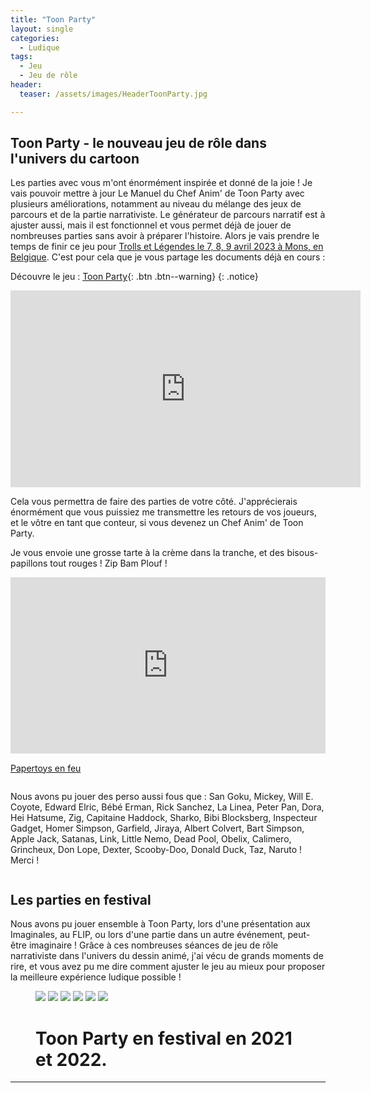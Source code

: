 ```yaml
---
title: "Toon Party"
layout: single
categories:
  - Ludique
tags:
  - Jeu
  - Jeu de rôle
header:
  teaser: /assets/images/HeaderToonParty.jpg

---
```


## Toon Party - le nouveau jeu de rôle dans l'univers du cartoon

Les parties avec vous m'ont énormément inspirée et donné de la joie ! Je vais pouvoir mettre à jour Le Manuel du Chef Anim' de Toon Party avec plusieurs améliorations, notamment au niveau du mélange des jeux de parcours et de la partie narrativiste. Le générateur de parcours narratif est à ajuster aussi, mais il est fonctionnel et vous permet déjà de jouer de nombreuses parties sans avoir à préparer l'histoire. Alors je vais prendre le temps de finir ce jeu pour <a href="https://trollsetlegendes.be/">Trolls et Légendes le 7, 8, 9 avril 2023 à Mons, en Belgique</a>. C'est pour cela que je vous partage les documents déjà en cours :

Découvre le jeu : [Toon Party](https://linktr.ee/toonparty){: .btn .btn--warning}
{: .notice} 

<iframe width="560" height="315" src="https://www.youtube.com/embed/2vdassjxGZk" title="YouTube video player" frameborder="0" allow="accelerometer; autoplay; clipboard-write; encrypted-media; gyroscope; picture-in-picture; web-share" allowfullscreen></iframe>

Cela vous permettra de faire des parties de votre côté. J'apprécierais énormément que vous puissiez me transmettre les retours de vos joueurs, et le vôtre en tant que conteur, si vous devenez un Chef Anim' de Toon Party.

Je vous envoie une grosse tarte à la crème dans la tranche, et des bisous-papillons tout rouges !
Zip Bam Plouf !

<div style="width:100%;height:0;padding-bottom:56%;position:relative;"><iframe src="https://giphy.com/embed/fexzZXL8hu6cAPsFRM" width="100%" height="100%" style="position:absolute" frameBorder="0" class="giphy-embed" allowFullScreen></iframe></div><p><a href="https://giphy.com/gifs/fexzZXL8hu6cAPsFRM">Papertoys en feu</a></p>

<img src="/assets/images/toonParty/toon7.jpg" alt="">

 Nous avons pu jouer des perso aussi fous que : San Goku, Mickey, Will E. Coyote, Edward Elric, Bébé Erman, Rick Sanchez, La Linea, Peter Pan, Dora, Hei Hatsume, Zig, Capitaine Haddock, Sharko, Bibi Blocksberg, Inspecteur Gadget, Homer Simpson, Garfield, Jiraya, Albert Colvert, Bart Simpson, Apple Jack, Satanas, Link, Little Nemo, Dead Pool, Obelix, Calimero, Grincheux, Don Lope, Dexter, Scooby-Doo, Donald Duck, Taz, Naruto ! Merci !

<img src="/assets/images/toonParty/fullToon.jpg" alt="">

## Les parties en festival

Nous avons pu jouer ensemble à Toon Party, lors d'une présentation aux Imaginales, au FLIP, ou lors d'une partie dans un autre événement, peut-être imaginaire ! Grâce à ces nombreuses séances de jeu de rôle narrativiste dans l'univers du dessin animé, j'ai vécu de grands moments de rire, et vous avez pu me dire comment ajuster le jeu au mieux pour proposer la meilleure expérience ludique possible !

<figure class="half">
 
  <a href="https://linktr.ee/toonparty">
  <img src="/assets/images/toonParty/toon5.jpg"></a>
 
  <a href="https://linktr.ee/toonparty">
  <img src="/assets/images/toonParty/toon1.jpg"></a>

  <a href="https://linktr.ee/toonparty">
  <img src="/assets/images/toonParty/toon2.jpeg"></a>

  <a href="https://linktr.ee/toonparty">
  <img src="/assets/images/toonParty/toon4.jpg"></a>

  <a href="https://linktr.ee/toonparty">
  <img src="/assets/images/toonParty/toon6.jpg"></a>

  <a href="https://linktr.ee/toonparty">
  <img src="/assets/images/toonParty/toon8.png"></a>


  <figcaption><h1>Toon Party en festival en 2021 et 2022.</h1></figcaption>
</figure>



---

